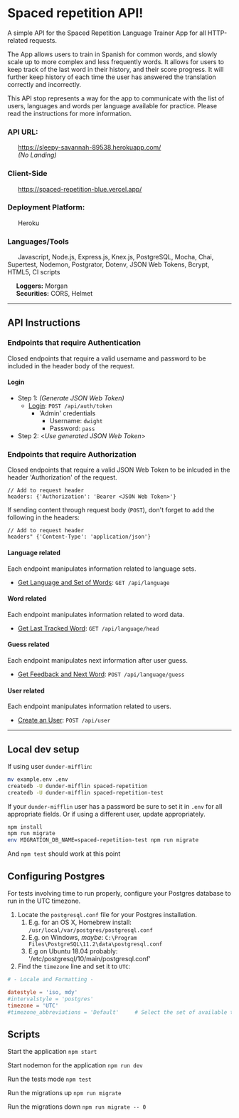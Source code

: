 # Spaced repetition API!
A simple API for the Spaced Repetition Language Trainer App for all HTTP-related requests.

The App allows users to train in Spanish for common words, and slowly scale up to more complex and less frequently words. It allows for users to keep track of the last word in their history, and their score progress. It will further keep history of each time the user has answered the translation correctly and incorrectly.

This API stop represents a way for the app to communicate with the list of users, languages and words per language available for practice. Please read the instructions for more information.

### API URL:
&nbsp;&nbsp;&nbsp;&nbsp;&nbsp; https://sleepy-savannah-89538.herokuapp.com/ \
&nbsp;&nbsp;&nbsp;&nbsp;&nbsp; *(No Landing)*

### Client-Side
&nbsp;&nbsp;&nbsp;&nbsp;&nbsp; https://spaced-repetition-blue.vercel.app/

### Deployment Platform:
&nbsp;&nbsp;&nbsp;&nbsp;&nbsp; Heroku

### Languages/Tools
&nbsp;&nbsp;&nbsp;&nbsp;&nbsp; Javascript, Node.js, Express.js, Knex.js, PostgreSQL, Mocha, Chai, Supertest, Nodemon, Postgrator, Dotenv, JSON Web Tokens, Bcrypt, HTML5, CI scripts

&nbsp;&nbsp;&nbsp;&nbsp;&nbsp;**Loggers:** Morgan \
&nbsp;&nbsp;&nbsp;&nbsp;&nbsp;**Securities:** CORS, Helmet

---

## API Instructions

### Endpoints that require Authentication
Closed endpoints that require a valid username and password to be included in the header body of the request.

#### Login

- Step 1:  *(Generate JSON Web Token)*
  - [Login](https://github.com/dionisggr/spaced-repetition-api/blob/main/README.md): `POST /api/auth/token`
    - 'Admin' credentials
      - Username: `dwight`
      - Password: `pass`
- Step 2: &lt;*Use generated JSON Web Token*&gt;

### Endpoints that require Authorization
Closed endpoints that require a valid JSON Web Token to be inlcuded in the header 'Authorization' of the request.
```
// Add to request header
headers: {'Authorization': 'Bearer <JSON Web Token>'}
```
If sending content through request body (`POST`), don't forget to add the following in the headers:
```
// Add to request header
headers" {'Content-Type': 'application/json'}
```

#### Language related
Each endpoint manipulates information related to language sets.
- [Get Language and Set of Words](https://guarded-springs-86527.herokuapp.com/api/language): `GET /api/language`

#### Word related
Each endpoint manipulates information related to word data.
- [Get Last Tracked Word](https://guarded-springs-86527.herokuapp.com/api/language/head): `GET /api/language/head`

#### Guess related
Each endpoint manipulates next information after user guess.
- [Get Feedback and Next Word](https://guarded-springs-86527.herokuapp.com/api/language/guess): `POST /api/language/guess`

#### User related
Each endpoint manipulates information related to users.
- [Create an User](https://guarded-springs-86527.herokuapp.com/api/user): `POST /api/user`


---
## Local dev setup

If using user `dunder-mifflin`:

```bash
mv example.env .env
createdb -U dunder-mifflin spaced-repetition
createdb -U dunder-mifflin spaced-repetition-test
```

If your `dunder-mifflin` user has a password be sure to set it in `.env` for all appropriate fields. Or if using a different user, update appropriately.

```bash
npm install
npm run migrate
env MIGRATION_DB_NAME=spaced-repetition-test npm run migrate
```

And `npm test` should work at this point

## Configuring Postgres

For tests involving time to run properly, configure your Postgres database to run in the UTC timezone.

1. Locate the `postgresql.conf` file for your Postgres installation.
   1. E.g. for an OS X, Homebrew install: `/usr/local/var/postgres/postgresql.conf`
   2. E.g. on Windows, _maybe_: `C:\Program Files\PostgreSQL\11.2\data\postgresql.conf`
   3. E.g  on Ubuntu 18.04 probably: '/etc/postgresql/10/main/postgresql.conf'
2. Find the `timezone` line and set it to `UTC`:

```conf
# - Locale and Formatting -

datestyle = 'iso, mdy'
#intervalstyle = 'postgres'
timezone = 'UTC'
#timezone_abbreviations = 'Default'     # Select the set of available time zone
```

## Scripts

Start the application `npm start`

Start nodemon for the application `npm run dev`

Run the tests mode `npm test`

Run the migrations up `npm run migrate`

Run the migrations down `npm run migrate -- 0`
